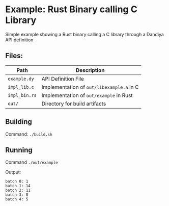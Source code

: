 # Example: Rust Binary calling C Library

Simple example showing a Rust binary calling a C library through a Dandiya API definition

## Files:

| Path | Description |
|------|-------------|
| `example.dy` | API Definition File |
|`impl_lib.c` | Implementation of `out/libexample.a` in C |
| `impl_bin.rs` | Implementation of `out/example` in Rust |
| `out/` | Directory for build artifacts |

## Building
Command: `./build.sh`

## Running
Command `./out/example`

Output:
```
batch 0: 1
batch 1: 14
batch 2: 11
batch 3: 8
batch 4: 5
```

